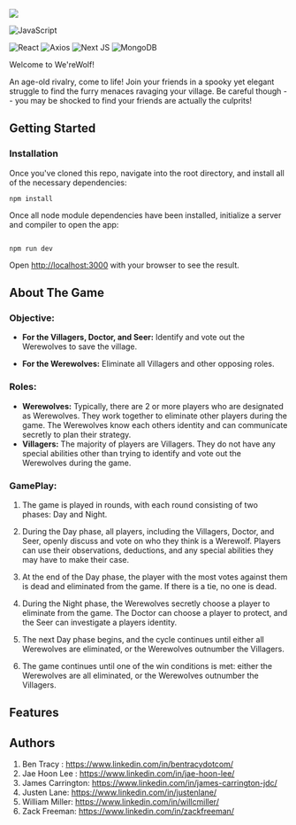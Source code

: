 <!-- This is a [Next.js](https://nextjs.org/) project bootstrapped with [`create-next-app`](https://github.com/vercel/next.js/tree/canary/packages/create-next-app). -->

![](public/image.png)

![JavaScript](https://img.shields.io/badge/javascript-%23323330.svg?style=for-the-badge&logo=javascript&logoColor=%23F7DF1E)

![React](https://img.shields.io/badge/react-%2320232a.svg?style=for-the-badge&logo=react&logoColor=%2361DAFB)
![Axios](https://img.shields.io/badge/-Axios-671ddf?logo=axios&logoColor=black&style=for-the-badge)
![Next JS](https://img.shields.io/badge/Next-black?style=for-the-badge&logo=next.js&logoColor=white)
![MongoDB](https://img.shields.io/badge/MongoDB-%234ea94b.svg?style=for-the-badge&logo=mongodb&logoColor=white)

Welcome to We'reWolf!

An age-old rivalry, come to life! Join your friends in a spooky yet elegant struggle to find the furry menaces ravaging your village. Be careful though -- you may be shocked to find your friends are actually the culprits!


## Getting Started
### Installation


Once you've cloned this repo, navigate into the root directory, and install all of the necessary dependencies:


```
npm install

```

Once all node module dependencies have been installed, initialize a server and compiler to open the app:

```

npm run dev

```

Open [http://localhost:3000](http://localhost:3000) with your browser to see the result.
## About The Game

### Objective:
  - **For the Villagers, Doctor, and Seer:** Identify and vote out the Werewolves to save the village.

  - **For the Werewolves:** Eliminate all Villagers and other opposing roles.
### Roles:
  - **Werewolves:** Typically, there are 2 or more players who are designated as Werewolves. They work together to eliminate other players during the game. The Werewolves know each others identity and can communicate secretly to plan their strategy.
  - **Villagers:** The majority of players are Villagers. They do not have any special abilities other than trying to identify and vote out the Werewolves during the game.


  <!-- - **Doctor:** The Doctor is a special role on the side of the Villagers. The Doctor has the ability to protect one player each night from being eliminated by the Werewolves. The Doctors goal is to save as many Villagers as possible.
  - **Seer:** The Seer is another special role on the side of the Villagers. The Seer has the ability to investigate one players identity each night to determine if they are a Villager or a Werewolf. The Seers goal is to gather information and use it to help the Villagers identify the Werewolves. -->

### GamePlay:
  1. The game is played in rounds, with each round consisting of two phases: Day and Night.
  2. During the Day phase, all players, including the Villagers, Doctor, and Seer, openly discuss and vote on who they think is a Werewolf. Players can use their observations, deductions, and any special abilities they may have to make their case.

  3. At the end of the Day phase, the player with the most votes against them is dead and eliminated from the game. If there is a tie, no one is dead.
  4. During the Night phase, the Werewolves secretly choose a player to eliminate from the game. The Doctor can choose a player to protect, and the Seer can investigate a players identity.

  5. The next Day phase begins, and the cycle continues until either all Werewolves are eliminated, or the Werewolves outnumber the Villagers.

  6. The game continues until one of the win conditions is met: either the Werewolves are all eliminated, or the Werewolves outnumber the Villagers.

## Features



## Authors

  1. Ben Tracy : https://www.linkedin.com/in/bentracydotcom/
  2. Jae Hoon Lee : https://www.linkedin.com/in/jae-hoon-lee/
  3. James Carrington: https://www.linkedin.com/in/james-carrington-jdc/
  4. Justen Lane: https://www.linkedin.com/in/justenlane/
  5. William Miller: https://www.linkedin.com/in/willcmiller/
  6. Zack Freeman: https://www.linkedin.com/in/zackfreeman/
